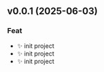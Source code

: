 
<a name="v0.0.1"></a>
## v0.0.1 (2025-06-03)

### Feat

* ✨ init project
* ✨ init project
* ✨ init project

